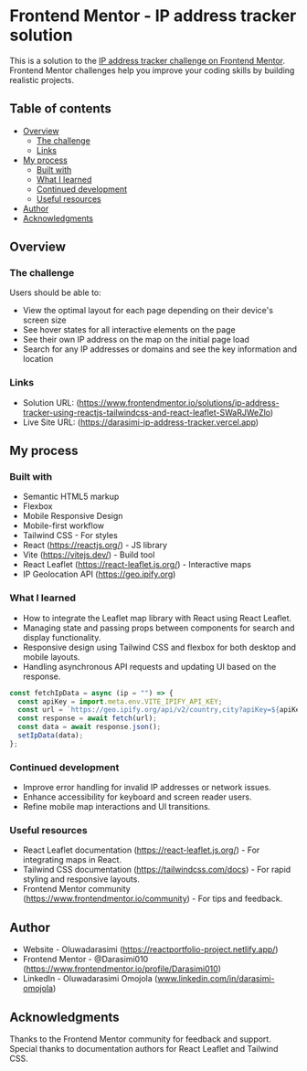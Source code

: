 # Frontend Mentor - IP address tracker solution

This is a solution to the [IP address tracker challenge on Frontend Mentor](https://www.frontendmentor.io/challenges/ip-address-tracker-I8-0yYAH0). Frontend Mentor challenges help you improve your coding skills by building realistic projects.

## Table of contents

- [Overview](#overview)
  - [The challenge](#the-challenge)
  - [Links](#links)
- [My process](#my-process)
  - [Built with](#built-with)
  - [What I learned](#what-i-learned)
  - [Continued development](#continued-development)
  - [Useful resources](#useful-resources)
- [Author](#author)
- [Acknowledgments](#acknowledgments)

## Overview

### The challenge

Users should be able to:

- View the optimal layout for each page depending on their device's screen size
- See hover states for all interactive elements on the page
- See their own IP address on the map on the initial page load
- Search for any IP addresses or domains and see the key information and location


### Links

- Solution URL: (https://www.frontendmentor.io/solutions/ip-address-tracker-using-reactjs-tailwindcss-and-react-leaflet-SWaRJWeZlo)
- Live Site URL: (https://darasimi-ip-address-tracker.vercel.app)

## My process

### Built with

- Semantic HTML5 markup
- Flexbox
- Mobile Responsive Design
- Mobile-first workflow
- Tailwind CSS - For styles
- React (https://reactjs.org/) - JS library
- Vite (https://vitejs.dev/) - Build tool
- React Leaflet (https://react-leaflet.js.org/) - Interactive maps
- IP Geolocation API (https://geo.ipify.org)

### What I learned

- How to integrate the Leaflet map library with React using React Leaflet.
- Managing state and passing props between components for search and display functionality.
- Responsive design using Tailwind CSS and flexbox for both desktop and mobile layouts.
- Handling asynchronous API requests and updating UI based on the response.

```js
const fetchIpData = async (ip = "") => {
  const apiKey = import.meta.env.VITE_IPIFY_API_KEY;
  const url = `https://geo.ipify.org/api/v2/country,city?apiKey=${apiKey}&ipAddress=${ip}`;
  const response = await fetch(url);
  const data = await response.json();
  setIpData(data);
};
```

### Continued development

- Improve error handling for invalid IP addresses or network issues.
- Enhance accessibility for keyboard and screen reader users.
- Refine mobile map interactions and UI transitions.

### Useful resources

- React Leaflet documentation (https://react-leaflet.js.org/) - For integrating maps in React.
- Tailwind CSS documentation (https://tailwindcss.com/docs) - For rapid styling and responsive layouts.
- Frontend Mentor community (https://www.frontendmentor.io/community) - For tips and feedback.

## Author

- Website - Oluwadarasimi (https://reactportfolio-project.netlify.app/)
- Frontend Mentor - @Darasimi010 (https://www.frontendmentor.io/profile/Darasimi010)
- LinkedIn - Oluwadarasimi Omojola (www.linkedin.com/in/darasimi-omojola)

## Acknowledgments

Thanks to the Frontend Mentor community for feedback and support. Special thanks to documentation authors for React Leaflet and Tailwind CSS.
